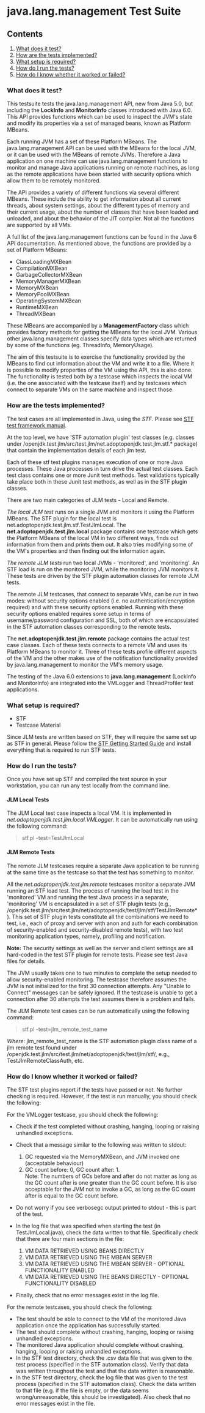 java.lang.management Test Suite 
===============================

Contents
---------- 
1. [What does it test?](#what-does-it-test)
2. [How are the tests implemented?](#how-are-the-tests-implemented)
3. [What setup is required?](#what-setup-is-required)
4. [How do I run the tests?](#how-do-i-run-the-tests)
5. [How do I know whether it worked or failed?](#how-do-i-know-whether-it-worked-or-failed)

### What does it test? 

This testsuite tests the java.lang.management API, new from Java 5.0, but including the **LockInfo** and **MonitorInfo** classes introduced with Java 6.0. This API provides functions which can be used to inspect the JVM's state and modify its properties via a set of managed beans, known as Platform MBeans.

Each running JVM has a set of these Platform MBeans. The java.lang.management API can be used with the MBeans for the local JVM, or it can be used with the MBeans of remote JVMs. Therefore a Java application on one machine can use java.lang.management functions to monitor and manage Java applications
running on remote machines, as long as the remote applications have been started with security options which allow them to be remotely monitored.

The API provides a variety of different functions via several different MBeans. These include the
ability to get information about all current threads, about system settings, about the different types of memory and their current usage, about the number of classes that have been loaded and unloaded, and about the behavior of the JIT compiler. Not all the functions are supported by all VMs.

A full list of the java.lang.management functions can be found in the Java 6 API documentation. As mentioned above, the functions are provided by a set of Platform MBeans: 
  - ClassLoadingMXBean
  - CompilationMXBean
  - GarbageCollectorMXBean
  - MemoryManagerMXBean
  - MemoryMXBean
  - MemoryPoolMXBean
  - OperatingSystemMXBean
  - RuntimeMXBean
  - ThreadMXBean
    
These MBeans are accompanied by a **ManagementFactory** class which provides factory methods for getting the MBeans for the local JVM. Various other java.lang.management classes specify data types which are returned by some of the functions (eg. ThreadInfo, MemoryUsage). 

The aim of this testsuite is to exercise the functionality provided by the MBeans to find out information about the VM and write it to a file. Where it is possible to modify properties of the VM using the API, this is also done. The functionality is tested both by a testcase which inspects the local VM (i.e. the one associated with the testcase itself) and by testcases which connect to separate VMs on the same machine and inspect those. 

### How are the tests implemented? 

The test cases are all implemented in Java, using the *STF*. Please see [STF test framework manual](https://github.com/adoptium/stf/blob/master/stf.core/docs/STF-Manual.md).  
    
At the top level, we have 'STF automation plugin' test classes (e.g. classes under /openjdk.test.jlm/src/test.jlm/net.adoptopenjdk.test.jlm.stf.* package) that contain the implementation details of each jlm test. 
    
Each of these stf test plugins manages execution of one or more Java processes. These Java processes in turn drive the actual test classes. Each test class contains one or more Junit test methods. Test validations typically take place both in these Junit test methods, as well as in the STF plugin classes.
    
There are two main categories of JLM tests - Local and Remote.
           
*The local JLM test* runs on a single JVM and monitors it using the Platform MBeans. The STF plugin for the local test is net.adoptopenjdk.test.jlm.stf.TestJlmLocal. The **net.adoptopenjdk.test.jlm.local** package contains one testcase which gets the Platform MBeans of the local VM in two different ways, finds out information from them and prints them out. It also tries modifying some of the VM's properties and then finding out the information again.
    
*The remote JLM tests* run two local JVMs - 'monitored', and 'monitoring'. An STF load is run on the monitored JVM, while the monitoring JVM monitors it. These tests are driven by the STF plugin automation classes for remote JLM tests.

The remote JLM testcases, that connect to separate VMs, can be run in two modes: without security options enabled (i.e. no authentication/encryption required) and with these security options enabled. Running with these security options enabled requires some setup in terms of username/password configuration and SSL, both of which are encapsulated in the STF automation classes corresponding to the remote tests. 

The **net.adoptopenjdk.test.jlm.remote** package contains the actual test case classes. Each of these tests connects to a remote VM and uses its Platform MBeans to monitor it. Three of these tests profile different aspects of the VM and the other makes use of the notification functionality provided by java.lang.management to monitor the VM's memory usage.

The testing of the Java 6.0 extensions to **java.lang.management** (LockInfo and MonitorInfo) are integrated into the VMLogger and ThreadProfiler test applications.

### What setup is required? 
- STF 
- Testcase Material 
	
Since JLM tests are written based on STF, they will require the same set up as STF in general. Please follow the [STF Getting Started Guide](https://github.com/AdoptOpenJDK/stf/blob/master/stf.core/docs/STF-GettingStarted.md) and install everything that is required to run STF tests. 

### How do I run the tests? 

Once you have set up STF and compiled the test source in your workstation, you can run any test locally from the command line.
    
#### JLM Local Tests 
The JLM Local test case inspects a local VM. It is implemented in *net.adoptopenjdk.test.jlm.local.VMLogger*. It can be automatically run using the following command:</p>
> stf.pl -test=TestJlmLocal 
  
#### JLM Remote Tests 
The remote JLM testcases require a separate Java application to be running at the same time as the testcase so that the test has something to monitor.  
    
All the *net.adoptopenjdk.test.jlm.remote* testcases monitor a separate JVM running an STF load test. The process of running the load test in the 'monitored' VM and running the test Java process in a separate, 'monitoring' VM is encapsulated in a set of STF plugin tests (e.g., /openjdk.test.jlm/src/test.jlm/net/adoptopenjdk/test/jlm/stf/TestJlmRemote*). This set of STF plugin tests constitute all the combinations we need to test, i.e., each of proxy and server with anon and auth for each combination of security-enabled and security-disabled remote tests), with two test monitoring application types, namely, profiling and notification.
    
**Note:** The security settings as well as the server and client settings are all hard-coded in the test STF plugin for remote tests. Please see test Java files for details.
    
The JVM usually takes one to two minutes to complete the setup needed to allow security-enabled monitoring. 
The testcase therefore assumes the JVM is not initialized for the first 30 connection attempts. Any "Unable to Connect" messages can be safely ignored. If the testcase is unable to get a connection after 30 attempts the test assumes there is a problem and fails.

The JLM Remote test cases can be run automatically using the following command:</p>
> stf.pl -test=jlm_remote_test_name

*Where*: jlm_remote_test_name is the STF automation plugin class name of a jlm remote test found under /openjdk.test.jlm/src/test.jlm/net/adoptopenjdk/test/jlm/stf/, e.g., TestJlmRemoteClassAuth, etc.

### How do I know whether it worked or failed?

The STF test plugins report if the tests have passed or not. No further checking is required. However, if the test is run manually, you should check the following:</p>
    
For the VMLogger testcase, you should check the following:
* Check if the test completed without crashing, hanging, looping or raising unhandled exceptions.
* Check that a message similar to the following was written to stdout:

    1) GC requested via the MemoryMXBean, and JVM invoked one (acceptable behaviour)
    2) GC count before: 0, GC count after: 1.  
Note: The numbers of GCs before and after do not  matter as long as the GC count after is one greater than the GC count before. It is also acceptable for the JVM not to invoke a GC, as long as the GC count after is equal to the GC count before.
* Do not worry if you see verbosegc output printed to stdout - this is part of the test.
* In the log file that was specified when starting the test (in TestJlmLocal.java), check the data written to that file. Specifically check that there are four main sections in the file: 

	1) VM DATA RETRIEVED USING BEANS DIRECTLY
	2) VM DATA RETRIEVED USING THE MBEAN SERVER
	3) VM DATA RETRIEVED USING THE MBEAN SERVER - OPTIONAL FUNCTIONALITY ENABLED
	4) VM DATA RETRIEVED USING THE BEANS DIRECTLY - OPTIONAL FUNCTIONALITY DISABLED
* Finally, check that no error messages exist in the log file.

For the remote testcases, you should check the following:
- The test should be able to connect to the VM of the monitored Java application once the application has successfully started. 
- The test should complete without crashing, hanging, looping or raising unhandled exceptions. 
- The monitored Java application should complete without crashing, hanging, looping or raising unhandled exceptions. 
- In the STF test directory, check the .csv data file that was given to the test process (specified in the STF automation class). Verify that data was written throughout the test and that the data written is reasonable.
- In the STF test directory, check the log file that was given to the test process (specified in the STF automation class). Check the data written to that file (e.g. if the file is empty, or the data seems wrong/unreasonable, this should be investigated). Also check that no error messages exist in the file.
